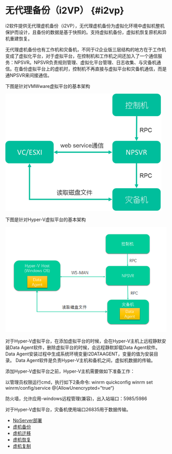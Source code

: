 # 无代理备份（i2VP） {#i2vp}

i2软件提供无代理虚机备份（i2VP），无代理虚机备份为虚拟化环境中虚拟机整机保护而设计，且备份的数据是基于快照的。支持虚拟机备份，虚拟机恢复原机和异机重建恢复。

无代理虚机备份也有工作机和灾备机，不同于i2企业版三层结构的地方在于工作机变成了虚拟化平台，对于虚拟平台，在控制机和工作机之间还加入了一个通信服务：NPSVR。NPSVR负责规则管理、虚拟化平台管理、日志收集、与灾备机通信。在备份虚拟平台上的虚机时，控制机不再直接与虚拟平台和灾备机通信，而是通NPSVR来间接通信。


下图是针对VMWware虚拟平台的基本架构

![](/assets/V6.139984.png)


下图是针对Hyper-V虚拟平台的基本架构

![](/assets/hyperv-structure2.png)


对于Hyper-V虚拟平台，在添加虚拟平台的时候，会在Hyper-V主机上远程静默安装Data Agent软件，删除虚拟平台的时候，会远程静默卸载Data Agent软件。
Data Agent安装过程中生成系统环境变量I2DATAAGENT，变量的值为安装目录。
Data Agent软件是负责Hyper-V主机和备机之间，虚拟机数据的传输。

添加Hyper-V虚拟平台之前，Hyper-V主机需要做如下准备工作：

以管理员权限运行cmd，执行如下2条命令:
winrm quickconfig
winrm set winrm/config/service @{AllowUnencrypted="true“}

防火墙，允许应用-windows远程管理(兼容)，出入站端口：5985/5986

对于Hyper-V虚拟平台，灾备机使用端口26835用于数据传输。

* [NpServer部署](install_npsvr.md)
* [虚机备份](vm_backup.md)
* [虚机迁移](vm_move.md)
* [虚机恢复](vm_restore.md)
* [虚机复制](vm_rep.md)



